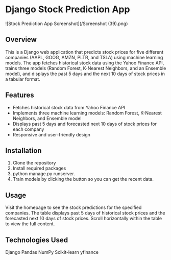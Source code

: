 # Django Stock Prediction App

![Stock Prediction App Screenshot](/Screenshot (39).png)

## Overview

This is a Django web application that predicts stock prices for five different companies (AAPL, GOOG, AMZN, PLTR, and TSLA) using machine learning models. The app fetches historical stock data using the Yahoo Finance API, trains three models (Random Forest, K-Nearest Neighbors, and an Ensemble model), and displays the past 5 days and the next 10 days of stock prices in a tabular format.

## Features

- Fetches historical stock data from Yahoo Finance API
- Implements three machine learning models: Random Forest, K-Nearest Neighbors, and Ensemble model
- Displays past 5 days and forecasted next 10 days of stock prices for each company
- Responsive and user-friendly design

## Installation

1. Clone the repository
2. Install required packages
3. python manage.py runserver.
4. Train models by clicking the button so you can get the recent data.

## Usage
Visit the homepage to see the stock predictions for the specified companies.
The table displays past 5 days of historical stock prices and the forecasted next 10 days of stock prices.
Scroll horizontally within the table to view the full content.
## Technologies Used
Django
Pandas
NumPy
Scikit-learn
yfinance
